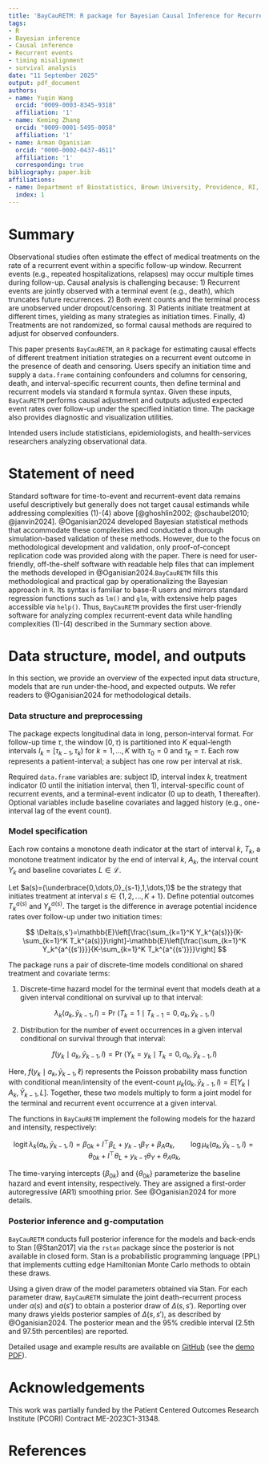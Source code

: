 ```yaml
---
title: 'BayCauRETM: R package for Bayesian Causal Inference for Recurrent Event Outcomes'
tags:
- R
- Bayesian inference
- Causal inference
- Recurrent events
- timing misalignment
- survival analysis
date: "11 September 2025"
output: pdf_document
authors:
- name: Yuqin Wang
  orcid: "0009-0003-8345-9318"
  affiliation: '1'
- name: Keming Zhang
  orcid: "0009-0001-5495-0058"
  affiliation: '1'
- name: Arman Oganisian
  orcid: "0000-0002-0437-4611"
  affiliation: '1'
  corresponding: true
bibliography: paper.bib
affiliations:
- name: Department of Biostatistics, Brown University, Providence, RI, United States
  index: 1
---
```


# Summary

Observational studies often estimate the effect of medical treatments on the rate of a recurrent event within a specific follow-up window. Recurrent events (e.g., repeated hospitalizations, relapses) may occur multiple times during follow-up. Causal analysis is challenging because: 1) Recurrent events are jointly observed with a terminal event (e.g., death), which truncates future recurrences. 2) Both event counts and the terminal process are unobserved under dropout/censoring. 3) Patients initiate treatment at different times, yielding as many strategies as initiation times. Finally, 4) Treatments are not randomized, so formal causal methods are required to adjust for observed confounders.

This paper presents `BayCauRETM`, an `R` package for estimating causal effects of different treatment initiation strategies on a recurrent event outcome in the presence of death and censoring. Users specify an initiation time and supply a `data.frame` containing confounders and columns for censoring, death, and interval-specific recurrent counts, then define terminal and recurrent models via standard `R` formula syntax. Given these inputs, `BayCauRETM` performs causal adjustment and outputs adjusted expected event rates over follow-up under the specified initiation time. The package also provides diagnostic and visualization utilities. 

Intended users include statisticians, epidemiologists, and health-services researchers analyzing observational data.

# Statement of need

Standard software for time-to-event and recurrent-event data remains useful descriptively but generally does not target causal estimands while addressing complexities (1)-(4) above [@ghoshlin2002; @schaubel2010; @janvin2024]. @Oganisian2024 developed Bayesian statistical methods that accommodate these complexities and conducted a thorough simulation-based validation of these methods. However, due to the focus on methodological development and validation, only proof-of-concept replication code was provided along with the paper. There is need for user-friendly, off-the-shelf software with readable help files that can implement the methods developed in @Oganisian2024.`BayCauRETM` fills this methodological and practical gap by operationalizing the Bayesian approach in `R`. Its syntax is familiar to base-R users and mirrors standard regression functions such as `lm()` and `glm`, with extensive help pages accessible via `help()`. Thus, `BayCauRETM` provides the first user-friendly software for analyzing complex recurrent-event data while handling complexities (1)-(4) described in the Summary section above.

# Data structure, model, and outputs 

In this section, we provide an overview of the expected input data structure, models that are run under-the-hood, and expected outputs. We refer readers to @Oganisian2024 for methodological details.

### Data structure and preprocessing

The package expects longitudinal data in long, person-interval format. For follow-up time $\tau$, the window $[0,\tau)$ is partitioned into $K$ equal-length intervals $I_k=[\tau_{k-1},\tau_k)$ for $k=1,\dots,K$ with $\tau_0=0$ and $\tau_K=\tau$. Each row represents a patient-interval; a subject has one row per interval at risk.

Required `data.frame` variables are: subject ID, interval index $k$, treatment indicator (0 until the initiation interval, then 1), interval-specific count of recurrent events, and a terminal-event indicator (0 up to death, 1 thereafter). Optional variables include baseline covariates and lagged history (e.g., one-interval lag of the event count). 

### Model specification

Each row contains a monotone death indicator at the start of interval $k$, $T_k$, a monotone treatment indicator by the end of interval $k$, $A_k$, the interval count $Y_k$ and baseline covariates $L\in\mathcal{L}$.

Let $a(s)=(\underbrace{0,\dots,0}_{s-1},1,\dots,1)$ be the strategy that initiates treatment at interval $s\in\{1,2,\dots, K+1\}$. Define potential outcomes $T_k^{a(s)}$ and $Y_k^{a(s)}$. The target is the difference in average potential incidence rates over follow-up under two initiation times:

$$
\Delta(s,s')=\mathbb{E}\left[\frac{\sum_{k=1}^K Y_k^{a(s)}}{K-\sum_{k=1}^K T_k^{a(s)}}\right]-\mathbb{E}\left[\frac{\sum_{k=1}^K Y_k^{a^{(s')}}}{K-\sum_{k=1}^K T_k^{a^{(s')}}}\right]
$$

The package runs a pair of discrete-time models conditional on shared treatment and covariate terms:

1.  Discrete-time hazard model for the terminal event that models death at a given interval conditional on survival up to that interval:

$$\lambda_k(a_k,\bar y_{k-1},l)=\Pr\!\big(T_k=1\mid T_{k-1}=0,\,a_k,\bar y_{k-1}, l \big)$$ 

2.  Distribution for the number of event occurrences in a given interval conditional on survival through that interval:

$$ f(y_k\mid a_k,\bar y_{k-1},l)=\Pr\!\big(Y_k=y_k\mid T_k=0,\,a_k,\bar y_{k-1},l\big) $$

Here, $f(y_k\mid a_k,\bar y_{k-1},\ell)$ represents the Poisson probability mass function with conditional mean/intensity of the event-count $\mu_k(a_k, \bar y_{k-1}, l) = E[Y_k\mid A_k,\bar Y_{k-1},L]$. Together, these two models multiply to form a joint model for the terminal and recurrent event occurrence at a given interval.

The functions in `BayCauRETM` implement the following models for the hazard and intensity, respectively:

$$
\text{logit}\,\lambda_k(a_k,\bar y_{k-1},l)=\beta_{0k}+l^\top\beta_L+y_{k-1}\beta_Y+\beta_A a_k,\qquad
\log \mu_k(a_k, \bar y_{k-1}, l)=\theta_{0k}+l^\top\theta_L+y_{k-1}\theta_Y+\theta_A a_k,
$$

The time-varying intercepts $\{\beta_{0k}\}$ and $\{\theta_{0k}\}$ parameterize the baseline hazard and event intensity, respectively. They are assigned a first-order autoregressive (AR1) smoothing prior. See @Oganisian2024 for more details.

### Posterior inference and g-computation

`BayCauRETM` conducts full posterior inference for the models and back-ends to Stan [@Stan2017] via the `rstan` package since the posterior is not available in closed form. Stan is a probabilistic programming language (PPL) that implements cutting edge Hamiltonian Monte Carlo methods to obtain these draws.

Using a given draw of the model parameters obtained via Stan. For each parameter draw, `BayCauRETM` simulate the joint death-recurrent process under $a(s)$ and $a(s')$ to obtain a posterior draw of $\Delta(s, s')$. Reporting over many draws yields posterior samples of $\Delta(s, s')$, as described by @Oganisian2024. The posterior mean and the 95% credible interval (2.5th and 97.5th percentiles) are reported.

Detailed usage and example results are available on [GitHub](https://github.com/LnnnnYW/BayCauRETM) (see the [demo PDF](https://github.com/LnnnnYW/BayCauRETM/blob/master/inst/demo_code/demo.pdf)).

# Acknowledgements

This work was partially funded by the Patient Centered Outcomes Research Institute (PCORI) Contract ME-2023C1-31348.

# References
